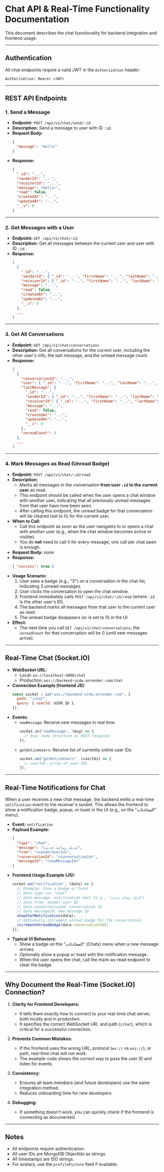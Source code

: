 # Chat API & Real-Time Functionality Documentation

This document describes the chat functionality for backend integration and frontend usage.

---

## Authentication

All chat endpoints require a valid JWT in the `Authorization` header:

```
Authorization: Bearer <JWT>
```

---

## REST API Endpoints

### 1. Send a Message

- **Endpoint:** `POST /api/v1/chat/send/:id`
- **Description:** Send a message to user with ID `:id`.
- **Request Body:**
  ```json
  {
    "message": "Hello!"
  }
  ```
- **Response:**
  ```json
  {
    "_id": "...",
    "senderId": "...",
    "receiverId": "...",
    "message": "Hello!",
    "read": false,
    "createdAt": "...",
    "updatedAt": "...",
    "__v": 0
  }
  ```

---

### 2. Get Messages with a User

- **Endpoint:** `GET /api/v1/chat/:id`
- **Description:** Get all messages between the current user and user with ID `:id`.
- **Response:**
  ```json
  [
    {
      "_id": "...",
      "senderId": { "_id": "...", "firstName": "...", "lastName": "...", "profilePicture": "..." },
      "receiverId": { "_id": "...", "firstName": "...", "lastName": "...", "profilePicture": "..." },
      "message": "...",
      "read": false,
      "createdAt": "...",
      "updatedAt": "...",
      "__v": 0
    },
    ...
  ]
  ```

---

### 3. Get All Conversations

- **Endpoint:** `GET /api/v1/chat/conversations`
- **Description:** Get all conversations for the current user, including the other user's info, the last message, and the unread message count.
- **Response:**
  ```json
  [
    {
      "conversationId": "...",
      "user": { "_id": "...", "firstName": "...", "lastName": "...", "profilePicture": "..." },
      "lastMessage": {
        "_id": "...",
        "senderId": { "_id": "...", "firstName": "...", "lastName": "...", "profilePicture": "..." },
        "receiverId": { "_id": "...", "firstName": "...", "lastName": "...", "profilePicture": "..." },
        "message": "...",
        "read": false,
        "createdAt": "...",
        "updatedAt": "...",
        "__v": 0
      },
      "unreadCount": 3
    },
    ...
  ]
  ```

---

### 4. Mark Messages as Read (Unread Badge)

- **Endpoint:** `POST /api/v1/chat/:id/read`
- **Description:**
  - Marks all messages in the conversation **from user `:id` to the current user** as read.
  - This endpoint should be called when the user opens a chat window with another user, indicating that all previously unread messages from that user have now been seen.
  - After calling this endpoint, the unread badge for that conversation will be cleared (set to 0) for the current user.
- **When to Call:**
  - Call this endpoint as soon as the user navigates to or opens a chat with another user (e.g., when the chat window becomes active or visible).
  - You do **not** need to call it for every message; one call per chat open is enough.
- **Request Body:** _none_
- **Response:**
  ```json
  { "success": true }
  ```
- **Usage Scenario:**
  1. User sees a badge (e.g., "3") on a conversation in the chat list, indicating 3 unread messages.
  2. User clicks the conversation to open the chat window.
  3. Frontend immediately calls `POST /api/v1/chat/:id/read` (where `:id` is the other user's ID).
  4. The backend marks all messages from that user to the current user as read.
  5. The unread badge disappears (or is set to 0) in the UI.
- **Effect:**
  - The next time you call `GET /api/v1/chat/conversations`, the `unreadCount` for that conversation will be 0 (until new messages arrive).

---

## Real-Time Chat (Socket.IO)

- **WebSocket URL:**
  - Local: `ws://localhost:4000/chat`
  - Production: `wss://backend-ui4w.onrender.com/chat`
- **Connection Example (frontend JS):**
  ```js
  const socket = io("wss://backend-ui4w.onrender.com", {
    path: "/chat",
    query: { userId: USER_ID },
  });
  ```
- **Events:**
  - `newMessage`: Receive new messages in real time.
    ```js
    socket.on("newMessage", (msg) => {
      // msg: same structure as REST response
    });
    ```
  - `getOnlineUsers`: Receive list of currently online user IDs.
    ```js
    socket.on("getOnlineUsers", (userIds) => {
      // userIds: array of user IDs
    });
    ```

---

## Real-Time Notifications for Chat

When a user receives a new chat message, the backend emits a real-time `notification` event to the receiver's socket. This allows the frontend to show a notification badge, popup, or toast in the UI (e.g., on the "المحادثات" menu).

- **Event:** `notification`
- **Payload Example:**
  ```json
  {
    "type": "chat",
    "message": "لديك رسالة جديدة",
    "from": "<senderUserId>",
    "conversationId": "<conversationId>",
    "messageId": "<newMessageId>"
  }
  ```
- **Frontend Usage Example (JS):**
  ```js
  socket.on("notification", (data) => {
    // Example: Show a badge or toast
    // data.type === "chat"
    // data.message: notification text (e.g., "لديك رسالة جديدة")
    // data.from: sender user ID
    // data.conversationId: conversation ID
    // data.messageId: new message ID
    showChatNotification(data);
    // Optionally increment unread badge for the conversation
    incrementUnreadBadge(data.conversationId);
  });
  ```
- **Typical UI Behaviors:**
  - Show a badge on the "المحادثات" (Chats) menu when a new message arrives.
  - Optionally show a popup or toast with the notification message.
  - When the user opens the chat, call the mark-as-read endpoint to clear the badge.

---

## Why Document the Real-Time (Socket.IO) Connection?

1. **Clarity for Frontend Developers:**

   - It tells them exactly how to connect to your real-time chat server, both locally and in production.
   - It specifies the correct WebSocket URL and path (`/chat`), which is critical for a successful connection.

2. **Prevents Common Mistakes:**

   - If the frontend uses the wrong URL, protocol (`ws://` vs `wss://`), or path, real-time chat will not work.
   - The example code shows the correct way to pass the user ID and listen for events.

3. **Consistency:**

   - Ensures all team members (and future developers) use the same integration method.
   - Reduces onboarding time for new developers.

4. **Debugging:**
   - If something doesn’t work, you can quickly check if the frontend is connecting as documented.

---

## Notes

- All endpoints require authentication.
- All user IDs are MongoDB ObjectIds as strings.
- All timestamps are ISO strings.
- For avatars, use the `profilePicture` field if available.
